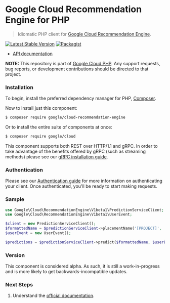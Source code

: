 # Google Cloud Recommendation Engine for PHP

> Idiomatic PHP client for [Google Cloud Recommendation Engine](https://cloud.google.com/recommendation-engine).

[![Latest Stable Version](https://poser.pugx.org/google/cloud-recommendation-engine/v/stable)](https://packagist.org/packages/google/cloud-recommendation-engine) [![Packagist](https://img.shields.io/packagist/dm/google/cloud-recommendation-engine.svg)](https://packagist.org/packages/google/cloud-recommendation-engine)

* [API documentation](http://googleapis.github.io/google-cloud-php/#/docs/cloud-recommendation-engine/latest/recommendationengine/readme)

**NOTE:** This repository is part of [Google Cloud PHP](https://github.com/googleapis/google-cloud-php). Any
support requests, bug reports, or development contributions should be directed to
that project.

### Installation

To begin, install the preferred dependency manager for PHP, [Composer](https://getcomposer.org/).

Now to install just this component:

```sh
$ composer require google/cloud-recommendation-engine
```

Or to install the entire suite of components at once:

```sh
$ composer require google/cloud
```

This component supports both REST over HTTP/1.1 and gRPC. In order to take advantage of the benefits offered by gRPC (such as streaming methods)
please see our [gRPC installation guide](https://cloud.google.com/php/grpc).

### Authentication

Please see our [Authentication guide](https://github.com/googleapis/google-cloud-php/blob/master/AUTHENTICATION.md) for more information
on authenticating your client. Once authenticated, you'll be ready to start making requests.

### Sample

```php
use Google\Cloud\RecommendationEngine\V1beta1\PredictionServiceClient;
use Google\Cloud\RecommendationEngine\V1beta1\UserEvent;

$client = new PredictionServiceClient();
$formattedName = $predictionServiceClient->placementName('[PROJECT]', '[LOCATION]', '[CATALOG]', '[EVENT_STORE]', '[PLACEMENT]');
$userEvent = new UserEvent();

$predictions = $predictionServiceClient->predict($formattedName, $userEvent);
```

### Version

This component is considered alpha. As such, it is still a work-in-progress and is more likely to get backwards-incompatible updates.

### Next Steps

1. Understand the [official documentation](https://cloud.google.com/recommendation-engine/docs).
